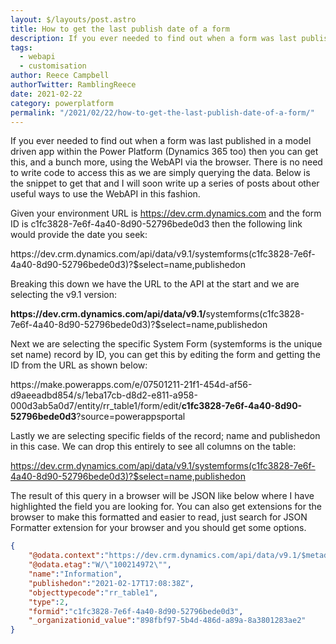 ```yaml
---
layout: $/layouts/post.astro
title: How to get the last publish date of a form
description: If you ever needed to find out when a form was last published in a model driven app within the Power Platform (Dynamics 365 too) then you can get this, and a bunch more, using the WebAPI via the browser.
tags:
  - webapi
  - customisation
author: Reece Campbell
authorTwitter: RamblingReece
date: 2021-02-22
category: powerplatform
permalink: "/2021/02/22/how-to-get-the-last-publish-date-of-a-form/"
---
```


If you ever needed to find out when a form was last published in a model driven app within the Power Platform (Dynamics 365 too) then you can get this, and a bunch more, using the WebAPI via the browser. There is no need to write code to access this as we are simply querying the data. Below is the snippet to get that and I will soon write up a series of posts about other useful ways to use the WebAPI in this fashion.

Given your environment URL is <https://dev.crm.dynamics.com> and the form ID is c1fc3828-7e6f-4a40-8d90-52796bede0d3 then the following link would provide the date you seek:

<p>https://dev.crm.dynamics.com/api/data/v9.1/systemforms(c1fc3828-7e6f-4a40-8d90-52796bede0d3)?$select=name,publishedon</p>

Breaking this down we have the URL to the API at the start and we are selecting the v9.1 version:

<p><strong>https://dev.crm.dynamics.com/api/data/v9.1/</strong>systemforms(c1fc3828-7e6f-4a40-8d90-52796bede0d3)?$select=name,publishedon</p>

Next we are selecting the specific System Form (systemforms is the unique set name) record by ID, you can get this by editing the form and getting the ID from the URL as shown below:

<p>https://make.powerapps.com/e/07501211-21f1-454d-af56-d9aeeadbd854/s/1eba17cb-d8d2-e811-a958-000d3ab5a0d7/entity/rr_table1/form/edit/<strong>c1fc3828-7e6f-4a40-8d90-52796bede0d3</strong>?source=powerappsportal</p>

Lastly we are selecting specific fields of the record; name and publishedon in this case. We can drop this entirely to see all columns on the table:

<https://dev.crm.dynamics.com/api/data/v9.1/systemforms(c1fc3828-7e6f-4a40-8d90-52796bede0d3)?$select=name,publishedon>

The result of this query in a browser will be JSON like below where I have highlighted the field you are looking for. You can also get extensions for the browser to make this formatted and easier to read, just search for JSON Formatter extension for your browser and you should get some options.

```json
{
    "@odata.context":"https://dev.crm.dynamics.com/api/data/v9.1/$metadata#systemforms(name,publishedon)/$entity",
    "@odata.etag":"W/\"100214972\"",
    "name":"Information",
    "publishedon":"2021-02-17T17:08:38Z",
    "objecttypecode":"rr_table1",
    "type":2,
    "formid":"c1fc3828-7e6f-4a40-8d90-52796bede0d3",
    "_organizationid_value":"898fbf97-5b4d-486d-a89a-8a3801283ae2"
}
```
